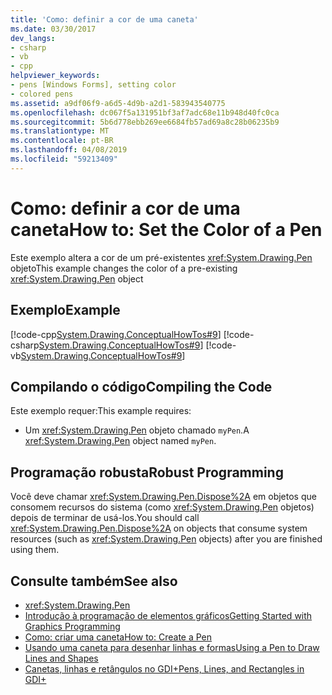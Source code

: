 ```yaml
---
title: 'Como: definir a cor de uma caneta'
ms.date: 03/30/2017
dev_langs:
- csharp
- vb
- cpp
helpviewer_keywords:
- pens [Windows Forms], setting color
- colored pens
ms.assetid: a9df06f9-a6d5-4d9b-a2d1-583943540775
ms.openlocfilehash: dc067f5a131951bf3af7adc68e11b948d40fc0ca
ms.sourcegitcommit: 5b6d778ebb269ee6684fb57ad69a8c28b06235b9
ms.translationtype: MT
ms.contentlocale: pt-BR
ms.lasthandoff: 04/08/2019
ms.locfileid: "59213409"
---
```

# <a name="how-to-set-the-color-of-a-pen"></a><span data-ttu-id="33318-102">Como: definir a cor de uma caneta</span><span class="sxs-lookup"><span data-stu-id="33318-102">How to: Set the Color of a Pen</span></span>
<span data-ttu-id="33318-103">Este exemplo altera a cor de um pré-existentes <xref:System.Drawing.Pen> objeto</span><span class="sxs-lookup"><span data-stu-id="33318-103">This example changes the color of a pre-existing <xref:System.Drawing.Pen> object</span></span>  
  
## <a name="example"></a><span data-ttu-id="33318-104">Exemplo</span><span class="sxs-lookup"><span data-stu-id="33318-104">Example</span></span>  
 [!code-cpp[System.Drawing.ConceptualHowTos#9](~/samples/snippets/cpp/VS_Snippets_Winforms/System.Drawing.ConceptualHowTos/cpp/form1.cpp#9)]
 [!code-csharp[System.Drawing.ConceptualHowTos#9](~/samples/snippets/csharp/VS_Snippets_Winforms/System.Drawing.ConceptualHowTos/CS/form1.cs#9)]
 [!code-vb[System.Drawing.ConceptualHowTos#9](~/samples/snippets/visualbasic/VS_Snippets_Winforms/System.Drawing.ConceptualHowTos/VB/form1.vb#9)]  
  
## <a name="compiling-the-code"></a><span data-ttu-id="33318-105">Compilando o código</span><span class="sxs-lookup"><span data-stu-id="33318-105">Compiling the Code</span></span>  
 <span data-ttu-id="33318-106">Este exemplo requer:</span><span class="sxs-lookup"><span data-stu-id="33318-106">This example requires:</span></span>  
  
-   <span data-ttu-id="33318-107">Um <xref:System.Drawing.Pen> objeto chamado `myPen`.</span><span class="sxs-lookup"><span data-stu-id="33318-107">A <xref:System.Drawing.Pen> object named `myPen`.</span></span>  
  
## <a name="robust-programming"></a><span data-ttu-id="33318-108">Programação robusta</span><span class="sxs-lookup"><span data-stu-id="33318-108">Robust Programming</span></span>  
 <span data-ttu-id="33318-109">Você deve chamar <xref:System.Drawing.Pen.Dispose%2A> em objetos que consomem recursos do sistema (como <xref:System.Drawing.Pen> objetos) depois de terminar de usá-los.</span><span class="sxs-lookup"><span data-stu-id="33318-109">You should call <xref:System.Drawing.Pen.Dispose%2A> on objects that consume system resources (such as <xref:System.Drawing.Pen> objects) after you are finished using them.</span></span>  
  
## <a name="see-also"></a><span data-ttu-id="33318-110">Consulte também</span><span class="sxs-lookup"><span data-stu-id="33318-110">See also</span></span>

- <xref:System.Drawing.Pen>
- [<span data-ttu-id="33318-111">Introdução à programação de elementos gráficos</span><span class="sxs-lookup"><span data-stu-id="33318-111">Getting Started with Graphics Programming</span></span>](getting-started-with-graphics-programming.md)
- [<span data-ttu-id="33318-112">Como: criar uma caneta</span><span class="sxs-lookup"><span data-stu-id="33318-112">How to: Create a Pen</span></span>](how-to-create-a-pen.md)
- [<span data-ttu-id="33318-113">Usando uma caneta para desenhar linhas e formas</span><span class="sxs-lookup"><span data-stu-id="33318-113">Using a Pen to Draw Lines and Shapes</span></span>](using-a-pen-to-draw-lines-and-shapes.md)
- [<span data-ttu-id="33318-114">Canetas, linhas e retângulos no GDI+</span><span class="sxs-lookup"><span data-stu-id="33318-114">Pens, Lines, and Rectangles in GDI+</span></span>](pens-lines-and-rectangles-in-gdi.md)

